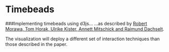 # Timebeads
###Implementing timebeads using d3js...
...as described by [Robert Morawa, Tom Horak, Ulrike Kister, Annett Mitschick and Raimund Dachselt](http://imld.de/cnt/uploads/Morawa-Horak_ITS2014_nornir.pdf).

The visualization will deploy a different set of interaction techniques than those described in the paper.

